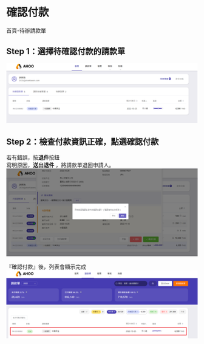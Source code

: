 # 確認付款

首頁-待辦請款單

## Step 1：選擇待確認付款的請款單

![確認付款](./index.png)

## Step 2：檢查付款資訊正確，點選確認付款

若有錯誤，按**退件**按鈕  
寫明原因，**送出退件** ，將請款單退回申請人。  
![確認](./sure.png)

『確認付款』後，列表會顯示完成  
![完成](./done.png)
